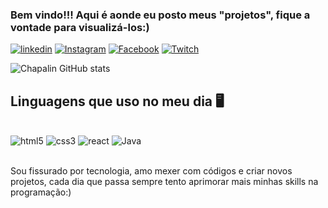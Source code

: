
### Bem vindo!!! Aqui é aonde eu posto meus "projetos", fique a vontade para visualizá-los:)

[![linkedin](https://img.shields.io/badge/LinkedIn-0077B5?style=for-the-badge&logo=linkedin&logoColor=white)](https://www.linkedin.com/in/paulo-alexandre-1aa395231/)
[![Instagram](https://img.shields.io/badge/Instagram-E4405F?style=for-the-badge&logo=instagram&logoColor=white)](https://www.instagram.com/alexandrre_o/)
[![Facebook](https://img.shields.io/badge/Facebook-1877F2?style=for-the-badge&logo=facebook&logoColor=white)](https://www.facebook.com/p.alexandrepbs/)
[![Twitch](https://img.shields.io/badge/Twitch-9146FF?style=for-the-badge&logo=twitch&logoColor=white)](https://www.twitch.tv/chapalin_/about)

![Chapalin GitHub stats](https://github-readme-stats.vercel.app/api?username=Chapalin&show_icons=true&theme=tokyonight)

## Linguagens que uso no meu dia 🖥️

<div style="display: inline_block"><br/>
 <img aling="center" alt="html5" src="https://img.shields.io/badge/HTML5-E34F26?style=for-the-badge&logo=html5&logoColor=white" 
 />
 <img aling="center" alt="css3" src="https://img.shields.io/badge/CSS3-1572B6?style=for-the-badge&logo=css3&logoColor=white" 
 />
 <img aling="center" alt="react" src="https://img.shields.io/badge/React-20232A?style=for-the-badge&logo=react&logoColor=61DAFB" 
 />
 <img aling="center" alt="Java" src="https://img.shields.io/badge/JavaScript-323330?style=for-the-badge&logo=javascript&logoColor=F7DF1E" 
 />
</div><br/>

Sou fissurado por tecnologia, amo mexer com códigos e criar novos projetos, cada dia que passa sempre tento aprimorar mais minhas skills na programação:) 
